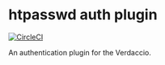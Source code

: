 # htpasswd auth plugin

[![CircleCI](https://circleci.com/gh/ayusharma/verdaccio-htpasswd.svg?style=svg)](https://circleci.com/gh/ayusharma/verdaccio-htpasswd)

An authentication plugin for the Verdaccio.
